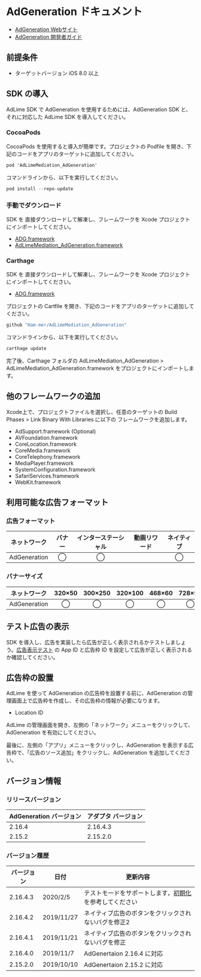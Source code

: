 # AdGeneration ドキュメント

- [AdGeneration Webサイト](https://supership.jp/business/adgeneration/)
- [AdGeneration 開発者ガイド](https://developers.google.cn/AdGeneration/ios/quick-start)

## 前提条件
- ターゲットバージョン iOS 8.0 以上

## SDK の導入
AdLime SDK で AdGeneration を使用するためには、AdGeneration SDK と、それに対応した AdLime SDK を導入してください。

### CocoaPods

CocoaPods を使用すると導入が簡単です。プロジェクトの Podfile を開き、下記のコードをアプリのターゲットに追加してください。
```objectivec
pod 'AdLimeMediation_AdGeneration'
```

コマンドラインから、以下を実行してください。
```objectivec
pod install --repo-update
```

### 手動でダウンロード
SDK を 直接ダウンロードして解凍し、フレームワークを Xcode プロジェクトにインポートしてください。
- [ADG.framework](https://github.com/AdGeneration/ADG-iOS-SDK/releases/download/2.16.4/ADG.framework.zip)
- [AdLimeMediation_AdGeneration.framework](https://github.com/Ham-mer/AdLime-iOS-Pub/raw/master/DownloadZip/AdLimeMediation_AdGeneration/2.16.4.3.zip)

### Carthage
SDK を 直接ダウンロードして解凍し、フレームワークを Xcode プロジェクトにインポートしてください。
- [ADG.framework](https://github.com/AdGeneration/ADG-iOS-SDK/releases/download/2.16.4/ADG.framework.zip)

プロジェクトの Cartfile を開き、下記のコードをアプリのターゲットに追加してください。
```objectivec
github "Ham-mer/AdLimeMediation_AdGeneration"
```

コマンドラインから、以下を実行してください。
```objectivec
carthage update
```

完了後、Carthage フォルダの AdLimeMediation_AdGeneration > AdLimeMediation_AdGeneration.framework をプロジェクトにインポートします。

## 他のフレームワークの追加
Xcode上で、プロジェクトファイルを選択し、任意のターゲットの Build Phases > Link Binary With Libraries に以下の フレームワークを追加します。

- AdSupport.framework (Optional)
- AVFoundation.framework
- CoreLocation.framework
- CoreMedia.framework
- CoreTelephony.framework
- MediaPlayer.framework
- SystemConfiguration.framework
- SafariServices.framework
- WebKit.framework 


## 利用可能な広告フォーマット

### 広告フォーマット
|ネットワーク|バナー|インターステーシャル|動画リワード|ネイティブ|
|:------------:|:----:|:----------:|:-------:|:----:|
|AdGeneration  |◯     | ◯          |         |◯     |

### バナーサイズ
|ネットワーク  |320×50  |300×250   |320×100  |468×60  |728×90  |SMART    |
|:-------:|:------:|:--------:|:-------:|:------:|:------:|:-------:|
|AdGeneration    |◯       |◯         |◯        |◯       |◯       |◯        |

## テスト広告の表示
SDK を導入し、広告を実装したら広告が正しく表示されるかテストしましょう。[広告表示テスト](./test.md#AdGeneration) の App ID と広告枠 ID を設定して広告が正しく表示されるか確認してください。

## 広告枠の設置

AdLime を使って AdGeneration の広告枠を設置する前に、AdGeneration の管理画面上で広告枠を作成し、その広告枠の情報が必要になります。
- Location ID

AdLime の管理画面を開き、左側の「ネットワーク」メニューをクリックして、AdGeneration を有効にしてください。

最後に、左側の「アプリ」メニューをクリックし、AdGeneration を表示する広告枠で、「広告のソース追加」をクリックし、AdGeneration を追加してください。

## バージョン情報

### リリースバージョン
| AdGeneration バージョン    | アダプタ バージョン |
|:-----------------|:----------------|
|2.16.4            |2.16.4.3         |
|2.15.2            |2.15.2.0         |

### バージョン履歴
| バージョン        | 日付       | 更新内容                       |
|-----------------|------------|------------------------------|
| 2.16.4.3        | 2020/2/5   | テストモードをサポートします，[初期化](./init.md)を参考してください |
| 2.16.4.2        | 2019/11/27 | ネイティブ広告のボタンをクリックされないバグを修正2 |
| 2.16.4.1        | 2019/11/21 | ネイティブ広告のボタンをクリックされないバグを修正 |
| 2.16.4.0        | 2019/11/7  | AdGenertaion 2.16.4 に対応 |
| 2.15.2.0        | 2019/10/10 | AdGenertaion 2.15.2 に対応 |
